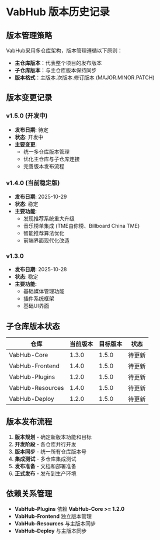 # VabHub 版本历史记录

## 版本管理策略

VabHub采用多仓库架构，版本管理遵循以下原则：
- **主仓库版本**：代表整个项目的发布版本
- **子仓库版本**：与主仓库版本保持同步
- **版本格式**：主版本.次版本.修订版本 (MAJOR.MINOR.PATCH)

## 版本变更记录

### v1.5.0 (开发中)
- **发布日期**: 待定
- **状态**: 开发中
- **主要变更**:
  - 统一多仓库版本管理
  - 优化主仓库与子仓库连接
  - 完善版本发布流程

### v1.4.0 (当前稳定版)
- **发布日期**: 2025-10-29
- **状态**: 稳定
- **主要功能**:
  - 发现推荐系统重大升级
  - 音乐榜单集成 (TME由你榜、Billboard China TME)
  - 智能推荐算法优化
  - 前端界面现代化改造

### v1.3.0
- **发布日期**: 2025-10-28
- **状态**: 稳定
- **主要功能**:
  - 基础媒体管理功能
  - 插件系统框架
  - 基础UI界面

## 子仓库版本状态

| 仓库 | 当前版本 | 目标版本 | 状态 |
|------|----------|----------|------|
| VabHub-Core | 1.3.0 | 1.5.0 | 待更新 |
| VabHub-Frontend | 1.4.0 | 1.5.0 | 待更新 |
| VabHub-Plugins | 1.2.0 | 1.5.0 | 待更新 |
| VabHub-Resources | 1.4.0 | 1.5.0 | 待更新 |
| VabHub-Deploy | 1.2.0 | 1.5.0 | 待更新 |

## 版本发布流程

1. **版本规划** - 确定新版本功能和目标
2. **开发阶段** - 各仓库并行开发
3. **版本同步** - 统一所有仓库版本号
4. **集成测试** - 多仓库集成测试
5. **发布准备** - 文档和部署准备
6. **正式发布** - 发布到生产环境

## 依赖关系管理

- **VabHub-Plugins** 依赖 **VabHub-Core >= 1.2.0**
- **VabHub-Frontend** 独立版本管理
- **VabHub-Resources** 与主版本同步
- **VabHub-Deploy** 与主版本同步